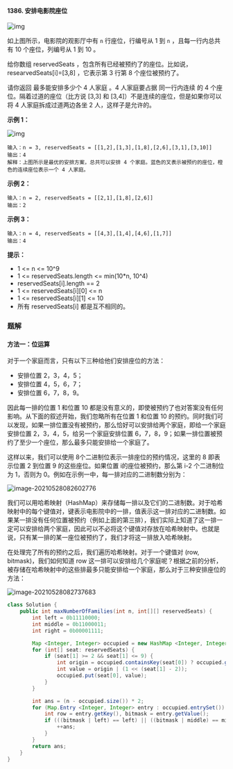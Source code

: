 #### 1386. 安排电影院座位

![img](http://gitlab.wsh-study.com/xp-study/LeeteCode/blob/master/贪心算法/images/安排电影院座位/1.jpg)

如上图所示，电影院的观影厅中有 `n` 行座位，行编号从 1 到 `n` ，且每一行内总共有 10 个座位，列编号从 1 到 10 。

给你数组 reservedSeats ，包含所有已经被预约了的座位。比如说，researvedSeats[i]=[3,8] ，它表示第 3 行第 8 个座位被预约了。

请你返回 最多能安排多少个 4 人家庭 。4 人家庭要占据 同一行内连续 的 4 个座位。隔着过道的座位（比方说 [3,3] 和 [3,4]）不是连续的座位，但是如果你可以将 4 人家庭拆成过道两边各坐 2 人，这样子是允许的。

**示例 1：**

![img](http://gitlab.wsh-study.com/xp-study/LeeteCode/blob/master/贪心算法/images/安排电影院座位/2.jpg)

```shell
输入：n = 3, reservedSeats = [[1,2],[1,3],[1,8],[2,6],[3,1],[3,10]]
输出：4
解释：上图所示是最优的安排方案，总共可以安排 4 个家庭。蓝色的叉表示被预约的座位，橙色的连续座位表示一个 4 人家庭。
```

**示例 2：**

```shell
输入：n = 2, reservedSeats = [[2,1],[1,8],[2,6]]
输出：2
```

**示例 3：**

```shell
输入：n = 4, reservedSeats = [[4,3],[1,4],[4,6],[1,7]]
输出：4
```

**提示：**

* 1 <= n <= 10^9
* 1 <= reservedSeats.length <= min(10*n, 10^4)
* reservedSeats[i].length == 2
* 1 <= reservedSeats[i][0] <= n
* 1 <= reservedSeats[i][1] <= 10
* 所有 reservedSeats[i] 都是互不相同的。



### 题解

#### 方法一：位运算

对于一个家庭而言，只有以下三种给他们安排座位的方法：

- 安排位置 2，3，4，5；
- 安排位置 4，5，6，7；
- 安排位置 6，7，8，9。

因此每一排的位置 1 和位置 10 都是没有意义的，即使被预约了也对答案没有任何影响。从下面的叙述开始，我们忽略所有在位置 1 和位置 10 的预约。同时我们可以发现，如果一排位置没有被预约，那么恰好可以安排给两个家庭，即给一个家庭安排位置 2，3，4，5，给另一个家庭安排位置 6，7，8，9；如果一排位置被预约了至少一个座位，那么最多只能安排给一个家庭了。

这样以来，我们可以使用 8个二进制位表示一排座位的预约情况，这里的 8 即表示位置 2 到位置 9 的这些座位。如果位置 i的座位被预约，那么第 i-2 个二进制位为 1，否则为 0。例如在示例一中，每一排对应的二进制数分别为：

![image-20210528082602776](http://gitlab.wsh-study.com/xp-study/LeeteCode/blob/master/贪心算法/images/安排电影院座位/3.jpg)

我们可以用哈希映射（HashMap）来存储每一排以及它们的二进制数。对于哈希映射中的每个键值对，键表示电影院中的一排，值表示这一排对应的二进制数。如果某一排没有任何位置被预约（例如上面的第三排），我们实际上知道了这一排一定可以安排给两个家庭，因此可以不必将这个键值对存放在哈希映射中。也就是说，只有某一排的某一座位被预约了，我们才将这一排放入哈希映射。

在处理完了所有的预约之后，我们遍历哈希映射。对于一个键值对 (row, bitmask)，我们如何知道 row 这一排可以安排给几个家庭呢？根据之前的分析，被存储在哈希映射中的这些排最多只能安排给一个家庭，那么对于三种安排座位的方法：

![image-20210528082737683](http://gitlab.wsh-study.com/xp-study/LeeteCode/blob/master/贪心算法/images/安排电影院座位/4.jpg)

```java
class Solution {
    public int maxNumberOfFamilies(int n, int[][] reservedSeats) {
        int left = 0b11110000;
        int middle = 0b11000011;
        int right = 0b00001111;

        Map <Integer, Integer> occupied = new HashMap <Integer, Integer> ();
        for (int[] seat: reservedSeats) {
            if (seat[1] >= 2 && seat[1] <= 9) {
                int origin = occupied.containsKey(seat[0]) ? occupied.get(seat[0]) : 0;
                int value = origin | (1 << (seat[1] - 2));
                occupied.put(seat[0], value);
            }
        }

        int ans = (n - occupied.size()) * 2;
        for (Map.Entry <Integer, Integer> entry : occupied.entrySet()) {
            int row = entry.getKey(), bitmask = entry.getValue();
            if (((bitmask | left) == left) || ((bitmask | middle) == middle) || ((bitmask | right) == right)) {
                ++ans;
            }
        }
        return ans;
    }
}
```

